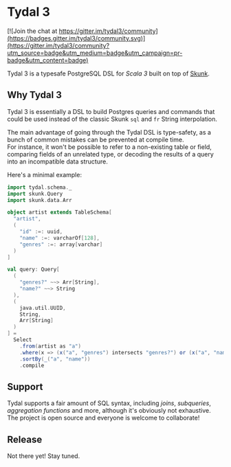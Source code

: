 # Tydal 3

[![Join the chat at https://gitter.im/tydal3/community](https://badges.gitter.im/tydal3/community.svg)](https://gitter.im/tydal3/community?utm_source=badge&utm_medium=badge&utm_campaign=pr-badge&utm_content=badge)

Tydal 3 is a typesafe PostgreSQL DSL for *Scala 3* built on top of [Skunk](https://github.com/tpolecat/skunk).


## Why Tydal 3

Tydal 3 is essentially a DSL to build Postgres queries and commands
that could be used instead of the classic Skunk `sql` and `fr` String interpolation.

The main advantage of going through the Tydal DSL is type-safety,
as a bunch of common mistakes can be prevented at compile time.  
For instance, it won't be possible to refer to a non-existing table or field,
comparing fields of an unrelated type,
or decoding the results of a query into an incompatible data structure.

Here's a minimal example:

```scala
import tydal.schema._
import skunk.Query
import skunk.data.Arr

object artist extends TableSchema[
  "artist",
  (
    "id" :=: uuid,
    "name" :=: varcharOf[128],
    "genres" :=: array[varchar]
  )
]

val query: Query[
  (
    "genres?" ~~> Arr[String], 
    "name?" ~~> String
  ),
  (
    java.util.UUID,
    String,
    Arr[String]
  )
] = 
  Select
    .from(artist as "a")
    .where(x => (x("a", "genres") intersects "genres?") or (x("a", "name") like "name?"))
    .sortBy(_("a", "name"))
    .compile
```

## Support

Tydal supports a fair amount of SQL syntax, including *joins*, *subqueries*, *aggregation functions* and more,
although it's obviously not exhaustive.  
The project is open source and everyone is welcome to collaborate!


## Release

Not there yet! Stay tuned.
